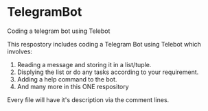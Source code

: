 # TelegramBot
Coding a telegram bot using Telebot

This respostory includes coding a Telegram Bot using Telebot which involves:

1. Reading a message and storing it in a list/tuple.
2. Displying the list or do any tasks according to your requirement.
3. Adding a help command to the bot.
4. And many more in this ONE respository

Every file will have it's description via the comment lines. 
